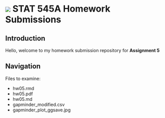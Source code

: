 # ![](https://i.imgur.com/nQz5jVF.png) STAT 545A Homework Submissions

## Introduction

  Hello, welcome to my homework submission repository for __Assignment 5__

## Navigation

Files to examine:
* hw05.rmd
* hw05.pdf
* hw05.md
* gapminder_modified.csv
* gapminder_plot_ggsave.jpg
